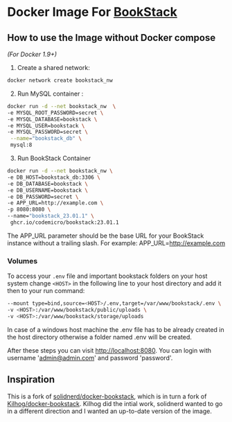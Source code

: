 # Docker Image For [BookStack](https://github.com/ssddanbrown/BookStack)

## How to use the Image without Docker compose

*(For Docker 1.9+)*

1. Create a shared network:

```bash
docker network create bookstack_nw
```

2. Run MySQL container :

```bash
docker run -d --net bookstack_nw  \
-e MYSQL_ROOT_PASSWORD=secret \
-e MYSQL_DATABASE=bookstack \
-e MYSQL_USER=bookstack \
-e MYSQL_PASSWORD=secret \
 --name="bookstack_db" \
 mysql:8
```

3. Run BookStack Container

```bash
docker run -d --net bookstack_nw \
-e DB_HOST=bookstack_db:3306 \
-e DB_DATABASE=bookstack \
-e DB_USERNAME=bookstack \
-e DB_PASSWORD=secret \
-e APP_URL=http://example.com \
-p 8080:8080 \
--name="bookstack_23.01.1" \
 ghcr.io/codemicro/bookstack:23.01.1
```

The APP_URL parameter should be the base URL for your BookStack instance without a trailing slash. For example:
APP_URL=http://example.com

### Volumes
To access your `.env` file and important bookstack folders on your host system change `<HOST>` in the following line to your host directory and add it then to your run command:

```bash
--mount type=bind,source=<HOST>/.env,target=/var/www/bookstack/.env \
-v <HOST>:/var/www/bookstack/public/uploads \
-v <HOST>:/var/www/bookstack/storage/uploads
```
In case of a windows host machine the .env file has to be already created in the host directory otherwise a folder named .env will be created.

After these steps you can visit [http://localhost:8080](http://localhost:8080). You can login with username 'admin@admin.com' and password 'password'.

## Inspiration

This is a fork of [solidnerd/docker-bookstack](https://github.com/solidnerd/docker-bookstack), which is in turn a fork of [Kilhog/docker-bookstack](https://github.com/Kilhog/docker-bookstack). Kilhog did the intial work, solidnerd wanted to go in a different direction and I wanted an up-to-date version of the image.

